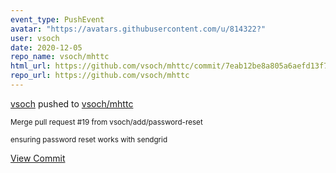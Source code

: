 ```yaml
---
event_type: PushEvent
avatar: "https://avatars.githubusercontent.com/u/814322?"
user: vsoch
date: 2020-12-05
repo_name: vsoch/mhttc
html_url: https://github.com/vsoch/mhttc/commit/7eab12be8a805a6aefd13f791fa373012cd297e5
repo_url: https://github.com/vsoch/mhttc
---
```


<a href='https://github.com/vsoch' target='_blank'>vsoch</a> pushed to <a href='https://github.com/vsoch/mhttc' target='_blank'>vsoch/mhttc</a>

<small>Merge pull request #19 from vsoch/add/password-reset

ensuring password reset works with sendgrid</small>

<a href='https://github.com/vsoch/mhttc/commit/7eab12be8a805a6aefd13f791fa373012cd297e5' target='_blank'>View Commit</a>